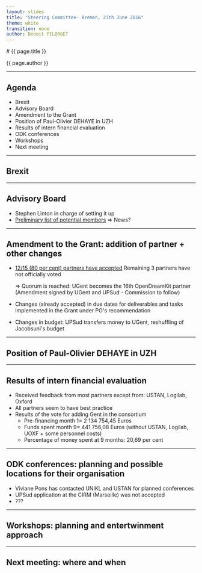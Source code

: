 ```yaml
---
layout: slides
title: "Steering Committee- Bremen, 27th June 2016"
theme: white
transition: none
author: Benoit PILORGET
---
```


<section data-markdown data-separator="^---\n" data-separator-vertical="^--\n">
# {{ page.title }}

{{ page.author }}

---

## Agenda
- Brexit
- Advisory Board
- Amendment to the Grant
- Position of Paul-Olivier DEHAYE in UZH
- Results of intern financial evaluation
- ODK conferences
- Workshops
- Next meeting


---

## Brexit

---

## Advisory Board

- Stephen Linton in charge of setting it up
- [Preliminary list of potential members](https://github.com/OpenDreamKit/Participants/blob/master/AdvisoryBoard.md)
	=> News?

---

## Amendment to the Grant: addition of partner + other changes

- [12/15 (80 per cent) partners have accepted](https://www.adoodle.org/index.php?action=showresults&survey=a1a71a9f201cd8c0b42f210bc6daf4c5)
Remaining 3 partners have not officially voted

	=> Quorum is reached: UGent becomes the 16th OpenDreamKit partner (Amendment signed by UGent and UPSud - Commission to follow)

- Changes (already accepted) in due dates for deliverables and tasks implemented in the Grant under PO's recommendation

- Changes in budget: UPSud transfers money to UGent, reshuffling of Jacobsuni's budget
---

## Position of Paul-Olivier DEHAYE in UZH


---

## Results of intern financial evaluation

- Received feedback from most partners except from: USTAN, Logilab, Oxford
- All partners seem to have best practice
- Results of the vote for adding Gent in the consortium
    - Pre-financing month 1= 2 134 754,45 Euros
    - Funds spent month 9= 441 756,08 Euros (without USTAN, Logilab, UOXF + some personnel costs)
     - Percentage of money spent at 9 months: 20,69 per cent

---

## ODK conferences: planning and possible locations for their organisation

- Viviane Pons has contacted UNIKL and USTAN for planned conferences
- UPSud application at the CIRM (Marseille) was not accepted
- ???

---

## Workshops: planning and entertwinment approach

---

## Next meeting: where and when